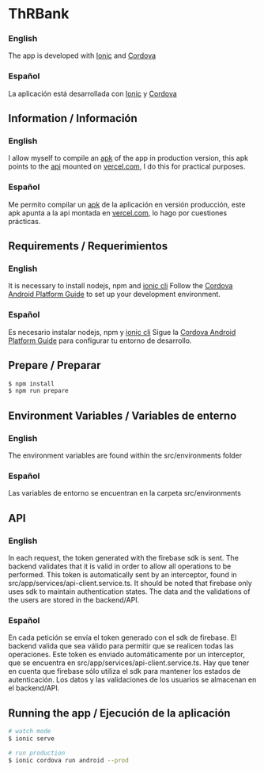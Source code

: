 # ThRBank

### English
The app is developed with [Ionic](https://ionicframework.com/) and [Cordova](https://cordova.apache.org/)

### Español
La aplicación está desarrollada con [Ionic](https://ionicframework.com/) y [Cordova](https://cordova.apache.org/)

## Information / Información

### English
I allow myself to compile an [apk](https://github.com/therhenals/ThRBank/blob/main/app-debug.apk?raw=true) of the app in production version, this apk points to the [api](https://github.com/therhenals/ThRBank_backend) mounted on [vercel.com](https://thrbank-backend.vercel.app/api), I do this for practical purposes.

### Español
Me permito compilar un [apk]() de la aplicación en versión producción, este apk apunta a la api montada en [vercel.com](https://thrbank-backend.vercel.app/api), lo hago por cuestiones prácticas.

## Requirements / Requerimientos

### English
It is necessary to install nodejs, npm and [ionic cli](https://ionicframework.com/docs/cli)
Follow the [Cordova Android Platform Guide](https://cordova.apache.org/docs/en/latest/guide/platforms/android/) to set up your development environment.

### Español
Es necesario instalar nodejs, npm y [ionic cli](https://ionicframework.com/docs/cli)
Sigue la [Cordova Android Platform Guide](https://cordova.apache.org/docs/en/latest/guide/platforms/android/) para configurar tu entorno de desarrollo.

## Prepare / Preparar

```bash
$ npm install
$ npm run prepare
```

## Environment Variables / Variables de enterno

### English
The environment variables are found within the src/environments folder

### Español
Las variables de entorno se encuentran en la carpeta src/environments

## API

### English
In each request, the token generated with the firebase sdk is sent. The backend validates that it is valid in order to allow all operations to be performed. This token is automatically sent by an interceptor, found in src/app/services/api-client.service.ts. It should be noted that firebase only uses sdk to maintain authentication states. The data and the validations of the users are stored in the backend/API.

### Español
En cada petición se envía el token generado con el sdk de firebase. El backend valida que sea válido para permitir que se realicen todas las operaciones. Este token es enviado automáticamente por un interceptor, que se encuentra en src/app/services/api-client.service.ts. Hay que tener en cuenta que firebase sólo utiliza el sdk para mantener los estados de autenticación. Los datos y las validaciones de los usuarios se almacenan en el backend/API.


## Running the app / Ejecución de la aplicación

```bash
# watch mode
$ ionic serve

# run production
$ ionic cordova run android --prod
```
